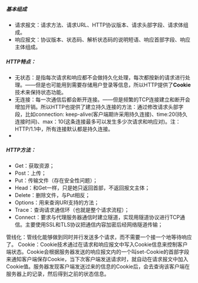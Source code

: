 ##### 基本组成
* 请求报文：请求方法、请求URL、HTTP协议版本、请求头部字段、请求体组成。
* 响应报文：协议版本、状态码、解析状态码的说明短语、响应首部字段、响应主体组成。



##### HTTP特点：
* 无状态：是指每次请求和响应都不会做持久化处理，每次都按新的请求进行处理。——但是也可能用到需要存储用户登录等信息，所以HTTP提供了**Cookie**技术来保持状态功能。
* 无连接：每一次通信后都会断开连接。——但是频繁的TCP连接建立和断开会增加开销。所以HTTP也提供了建立持久连接的方法：通过修改请求头部字段，比如connection: keep-alive(客户端期许采用持久连接)、time:20(持久连接时间)、max：10(这条连接最多可以发生多少次请求和响应对)。注：HTTP/1.1中，所有连接默认都是持久连接。
* 



##### HTTP方法：
* Get：获取资源；
* Post：上传；
* Put：传输文件（存在安全性问题）；
* Head：和Get一样，只是她只返回首部，不返回报文主体；
* Delete：删除文件，与Put相反；
* Options：用来查询URI支持的方法；
* Trace：查询请求通信环（也就是整个请求流程）；
* Connect：要求与代理服务器通信时建立隧道，实现用隧道协议进行TCP通信。主要使用SSL和TLS协议把通信内容加密后经网络隧道传输；


管线化：管线化能够做到同时并行发送多个请求，而不需要一个接一个地等待响应了。
Cookie：Cookie技术通过在请求和响应报文中写入Cookie信息来控制客户端状态。Cookie会根据服务器发送的响应报文内的一个叫set-Cookie的首部字段来通知客户端保存Cookie，当下次客户端发送请求时，就自动在请求报文中加入Cookie值。服务器发现客户端发送过来的信息的Cookie后，会去查询该客户端在服务器上的记录，然后得到之前的状态信息。






